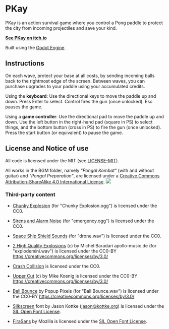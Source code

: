 # PKay

PKay is an action survival game where you control a Pong paddle to protect the city from incoming projectiles and save your kind.

[**See PKay on itch.io**](https://e-net4.itch.io/pkay)

Built using the [Godot Engine](https://godotengine.org).

## Instructions

On each wave, protect your base at all costs, by sending incoming balls back to the rightmost edge of the screen. Between waves, you can purchase upgrades to your paddle using your accumulated credits.

Using the **keyboard**: Use the directional keys to move the paddle up and down. Press Enter to select. Control fires the gun (once unlocked). Esc pauses the game.

Using a **game controller**: Use the directional pad to move the paddle up and down. Use the left button in the right-hand pad (square in PS) to select things, and the bottom button (cross in PS) to fire the gun (once unlocked). Press the start button (or equivalent) to pause the game.


## License and Notice of use

All code is licensed under the MIT (see [LICENSE-MIT](./LICENSE-MIT)).

All works in the BGM folder, namely _"Pongal Kombat"_ (with and without guitar) and _"Pongal Preparation"_, are licensed under a [Creative Commons Attribution-ShareAlike 4.0 International License](https://creativecommons.org/licenses/by-sa/4.0/). ![](https://i.creativecommons.org/l/by-sa/4.0/80x15.png)

### Third-party content

- [Chunky Explosion](https://opengameart.org/content/chunky-explosion) (for "Chunky Explosion.ogg") is licensed under the CC0.

- [Sirens and Alarm Noise](https://opengameart.org/content/sirens-and-alarm-noise) (for "emergency.ogg") is licensed under the CC0.

- [Space Ship Shield Sounds](https://opengameart.org/content/space-ship-shield-sounds) (for "drone.wav") is licensed under the CC0.

- [2 High Quality Explosions](https://opengameart.org/content/2-high-quality-explosions) (c) by Michel Baradari apollo-music.de (for "explodemini.wav") is licensed under the CC0-BY https://creativecommons.org/licenses/by/3.0/

- [Crash Collision](https://opengameart.org/content/crash-collision) is licensed under the CC0.

- [Upper Cut](http://soundbible.com/993-Upper-Cut.htm) (c) by Mike Koenig is licensed under the CC0-BY https://creativecommons.org/licenses/by/3.0/

- [Ball Bounce](http://soundbible.com/1626-Ball-Bounce.html) by Popup Pixels (for "Ball Bounce.wav")  is licensed under the CC0-BY https://creativecommons.org/licenses/by/3.0/ 

- [Silkscreen](http://www.kottke.org/plus/type/silkscreen/index.html) font by Jason Kottke (jason@kottke.org) is licensed under the [SIL Open Font License](https://scripts.sil.org/cms/scripts/page.php?site_id=nrsi&id=OFL).

- [FiraSans](https://www.fontsquirrel.com/fonts/fira-sans) by Mozilla is licensed under the [SIL Open Font License](https://scripts.sil.org/cms/scripts/page.php?site_id=nrsi&id=OFL).

